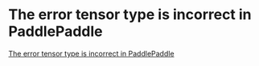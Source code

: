 # The error tensor type is incorrect in PaddlePaddle
[The error tensor type is incorrect in PaddlePaddle](https://aiwithcloud.com/2022/09/15/the_error_tensor_type_is_incorrect_in_paddlepaddle/)